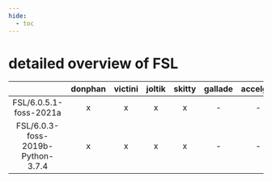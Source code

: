 ```yaml
---
hide:
  - toc
---
```


detailed overview of FSL
========================

| |donphan|victini|joltik|skitty|gallade|accelgor|swalot|doduo|
| :---: | :---: | :---: | :---: | :---: | :---: | :---: | :---: | :---: |
|FSL/6.0.5.1-foss-2021a|x|x|x|x|-|-|x|x|
|FSL/6.0.3-foss-2019b-Python-3.7.4|x|x|x|x|-|-|-|x|
